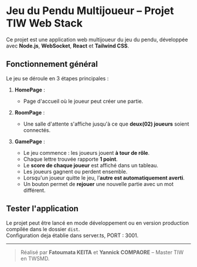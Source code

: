 # Jeu du Pendu Multijoueur – Projet TIW Web Stack

Ce projet est une application web multijoueur du jeu du pendu, développée avec **Node.js**, **WebSocket**, **React** et **Tailwind CSS**.

## Fonctionnement général

Le jeu se déroule en 3 étapes principales :

1. **HomePage** :  
   - Page d'accueil où le joueur peut créer une partie.

2. **RoomPage** :  
   - Une salle d'attente s'affiche jusqu'à ce que **deux(02) joueurs** soient connectés.

3. **GamePage** :  
   - Le jeu commence : les joueurs jouent **à tour de rôle**.
   - Chaque lettre trouvée rapporte **1 point**.
   - Le **score de chaque joueur** est affiché dans un tableau.
   - Les joueurs gagnent ou perdent ensemble.
   - Lorsqu'un joueur quitte le jeu, l’**autre est automatiquement averti**.
   - Un bouton permet de **rejouer** une nouvelle partie avec un mot différent.

## Tester l'application

Le projet peut être lancé en mode développement ou en version production compilée dans le dossier `dist`.  
Configuration deja établie dans server.ts, PORT : 3001.

---

> Réalisé par **Fatoumata KEITA** et **Yannick COMPAORE** – Master TIW en TWSMD.
